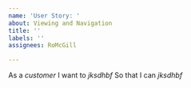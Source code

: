 ```yaml
---
name: 'User Story: '
about: Viewing and Navigation
title: ''
labels: ''
assignees: RoMcGill

---
```


As a *customer* I want to *jksdhbf* So that I can *jksdhbf*
